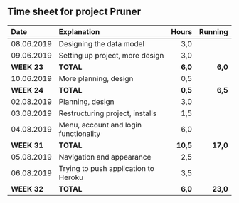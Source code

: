 ## Time sheet for project Pruner

| Date          | Explanation                           | Hours     | Running   |
| :------------ |:--------------------------------------| ---------:| ---------:|
| 08.06.2019    | Designing the data model              |     3,0   |           |
| 09.06.2019    | Setting up project, more design       |     3,0   |           |
| **WEEK 23**   | **TOTAL**                             |   **6,0** |   **6,0** |
| 10.06.2019    | More planning, design                 |     0,5   |           |
| **WEEK 24**   | **TOTAL**                             |   **0,5** |   **6,5** |
| 02.08.2019    | Planning, design                      |     3,0   |           |
| 03.08.2019    | Restructuring project, installs       |     1,5   |           |
| 04.08.2019    | Menu, account and login functionality |     6,0   |           |
| **WEEK 31**   | **TOTAL**                             |  **10,5** |  **17,0** |
| 05.08.2019    | Navigation and appearance             |     2,5   |           |
| 06.08.2019    | Trying to push application to Heroku  |     3,5   |           |
| **WEEK 32**   | **TOTAL**                             |   **6,0** |  **23,0** |

